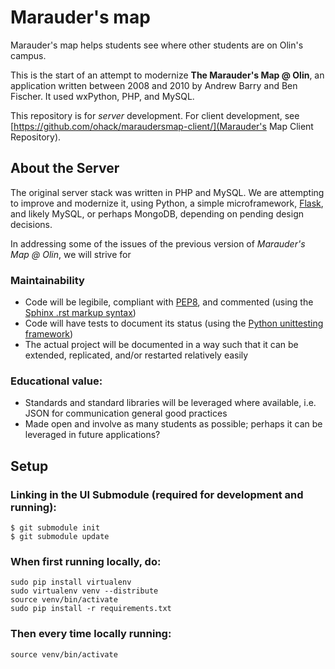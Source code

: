 # Marauder's map

Marauder's map helps students see where other students are on Olin's campus.

This is the start of an attempt to modernize **The Marauder's Map @ Olin**, 
an application written between 2008 and 2010 by Andrew Barry and Ben Fischer.
It used wxPython, PHP, and MySQL.

This repository is for *server* development. For client development, see 
[https://github.com/ohack/maraudersmap-client/](Marauder's Map Client Repository).

## About the Server

The original server stack was written in PHP and MySQL. We are attempting to improve and modernize it, 
using Python, a simple microframework, [Flask](http://flask.pocoo.org/), and likely MySQL, or perhaps MongoDB, 
depending on pending design decisions.

In addressing some of the issues of the previous version of *Marauder's Map @ Olin*, we will strive for

### Maintainability

* Code will be legibile, compliant with [PEP8](http://www.python.org/dev/peps/pep-0008/),
and commented (using the [Sphinx .rst markup syntax](sphinx.pocoo.org))
* Code will have tests to document its status 
(using the [Python unittesting framework](http://docs.python.org/library/unittest.html))
* The actual project will be documented in a way such that it can be extended, replicated,
and/or restarted relatively easily

### Educational value:

* Standards and standard libraries will be leveraged where available, i.e. JSON for communication general good practices
* Made open and involve as many students as possible; perhaps it can be leveraged in future applications?

## Setup

### Linking in the UI Submodule (required for development and running):
    $ git submodule init
    $ git submodule update

### When first running locally, do:

    sudo pip install virtualenv
    sudo virtualenv venv --distribute
    source venv/bin/activate
    sudo pip install -r requirements.txt

### Then every time locally running:

    source venv/bin/activate
